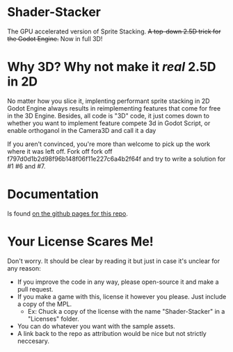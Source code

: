 # Shader-Stacker
The GPU accelerated version of Sprite Stacking. ~~A top-down 2.5D trick for the Godot Engine.~~
Now in full 3D!

# Why 3D? Why not make it *real* 2.5D in 2D
No matter how you slice it, implenting performant sprite stacking in 2D Godot Engine always results
in reimplementing features that come for free in the 3D Engine. Besides, all code is "3D" code,
it just comes down to whether you want to implement feature compete 3d in Godot Script, or enable
orthoganol in the Camera3D and call it a day

If you aren't convinced, you're more than welcome to pick up the work where it was left off.
Fork off fork off f797d0d1b2d98f96b148f06f11e227c6a4b2f64f and try to write a solution for #1 #6 
and #7.

# Documentation
Is found [on the github pages for this repo](https://ka.rlphilli.ps/Shader-Stacker/).

# Your License Scares Me!
Don't worry. It should be clear by reading it but just in case it's unclear for any reason:

* If you improve the code in any way, please open-source it and make a pull request.
* If you make a game with this, license it however you please. Just include a copy of the MPL.
   * Ex: Chuck a copy of the license with the name "Shader-Stacker" in a "Licenses" folder.
* You can do whatever you want with the sample assets.
* A link back to the repo as attribution would be nice but not strictly neccesary.
